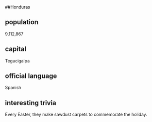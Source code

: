 ##Honduras
## population
9,112,867

## capital
Tegucigalpa
 
## official language
Spanish

## interesting trivia
Every Easter, they make sawdust carpets to commemorate the holiday.


